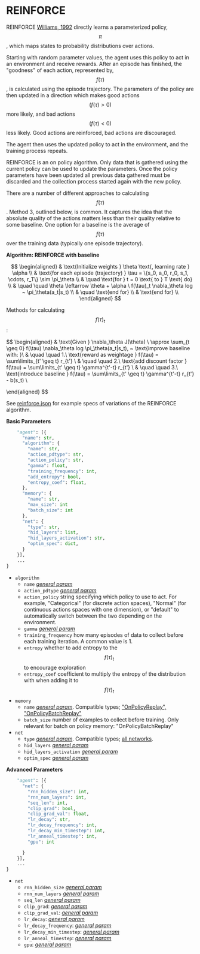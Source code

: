 # REINFORCE

REINFORCE [Williams, 1992](http://www-anw.cs.umass.edu/~barto/courses/cs687/williams92simple.pdf) directly learns a parameterized policy, $$\pi$$, which maps states to probability distributions over actions.

Starting with random parameter values, the agent uses this policy to act in an environment and receive rewards. After an episode has finished, the "goodness" of each action, represented by, $$f(\tau)$$, is calculated using the episode trajectory. The parameters of the policy are then updated in a direction which makes good actions $$(f(\tau) > 0)$$ more likely, and bad actions $$(f(\tau) < 0)$$ less likely. Good actions are reinforced, bad actions are discouraged.

The agent then uses the updated policy to act in the environment, and the training process repeats.

REINFORCE is an on policy algorithm. Only data that is gathered using the current policy can be used to update the parameters. Once the policy parameters have been updated all previous data gathered must be discarded and the collection process started again with the new policy.

There are a number of different approaches to calculating $$f(\tau)$$. Method 3, outlined below, is common. It captures the idea that the absolute quality of the actions matters less than their quality relative to some baseline. One option for a baseline is the average of $$f(\tau)$$ over the training data \(typically one episode trajectory\).

**Algorithm: REINFORCE with baseline**

$$
\begin{aligned}
& \text{Initialize weights } \theta \text{, learning rate } \alpha \\
& \text{for each episode (trajectory) } \tau = \{s_0, a_0, r_0, s_1, \cdots, r_T\} \sim \pi_\theta \\
& \quad \text{for } t = 0 \text{ to } T \text{ do} \\
& \quad \quad \theta \leftarrow \theta + \alpha \ f(\tau)_t \nabla_\theta log ~ \pi_\theta(a_t|s_t) \\
& \quad \text{end for} \\
& \text{end for} \\
\end{aligned}
$$

Methods for calculating $$f(\tau)_t$$:

$$
\begin{aligned}
& \text{Given } \nabla_\theta J(\theta) \ \approx \sum_{t \geq 0} f(\tau) \nabla_\theta log \pi_\theta(a_t|s_t), ~ \text{improve baseline with: }\\
& \quad \quad 1.\ \text{reward as weightage } f(\tau) = \sum\limits_{t' \geq t} r_{t'} \\
& \quad \quad 2.\ \text{add discount factor } f(\tau) = \sum\limits_{t' \geq t} \gamma^{t'-t} r_{t'} \\
& \quad \quad 3.\ \text{introduce baseline } f(\tau) = \sum\limits_{t' \geq t} \gamma^{t'-t} r_{t'} - b(s_t) \\

\end{aligned}
$$

See [reinforce.json](https://github.com/kengz/SLM-Lab/blob/master/slm_lab/spec/reinforce.json) for example specs of variations of the REINFORCE algorithm.

**Basic Parameters**

```python
    "agent": [{
      "name": str,
      "algorithm": {
        "name": str,
        "action_pdtype": str,
        "action_policy": str,
        "gamma": float,
        "training_frequency": int,
        "add_entropy": bool,
        "entropy_coef": float,
      },
      "memory": {
        "name": str,
        "max_size": int
        "batch_size": int
      },
      "net": {
        "type": str,
        "hid_layers": list,
        "hid_layers_activation": str,
        "optim_spec": dict,
      }
    }],
    ...
}
```

* `algorithm`
  * `name` [_general param_](https://kengz.gitbooks.io/slm-lab/content/algorithms.html)
  * `action_pdtype` [_general param_](https://kengz.gitbooks.io/slm-lab/content/algorithms.html)
  * `action_policy` string specifying which policy to use to act. For example, "Categorical" \(for discrete action spaces\), "Normal" \(for continuous actions spaces with one dimension\), or "default" to automatically switch between the two depending on the environment.
  * `gamma` [_general param_](https://kengz.gitbooks.io/slm-lab/content/algorithms.html)
  * `training_frequency` how many episodes of data to collect before each training iteration. A common value is 1.
  * `entropy` whether to add entropy to the $$f(\tau)_t$$ to encourage exploration
  * `entropy_coef` coefficient to multiply the entropy of the distribution with when adding it to $$f(\tau)_t$$
* `memory`
  * `name` [_general param_](./). Compatible types; ["OnPolicyReplay", "OnPolicyBatchReplay"](../memory/)
  * `batch_size` number of examples to collect before training. Only relevant for batch on policy memory: "OnPolicyBatchReplay"
* `net`
  * `type` [_general param_](./). Compatible types; [all networks](../neural-networks/).
  * `hid_layers` [_general param_](./)
  * `hid_layers_activation` [_general param_](./)
  * `optim_spec` [_general param_](./)

**Advanced Parameters**

```python
    "agent": [{
      "net": {
        "rnn_hidden_size": int,
        "rnn_num_layers": int,
        "seq_len": int,
        "clip_grad": bool,
        "clip_grad_val": float,
        "lr_decay": str,
        "lr_decay_frequency": int,
        "lr_decay_min_timestep": int,
        "lr_anneal_timestep": int,
        "gpu": int

      }
    }],
    ...
}
```

* `net`
  * `rnn_hidden_size` [_general param_](./)
  * `rnn_num_layers` [_general param_](./)
  * `seq_len` [_general param_](./)
  * `clip_grad`: [_general param_](./)
  * `clip_grad_val`: [_general param_](./)
  * `lr_decay`: [_general param_](./)
  * `lr_decay_frequency`: [_general param_](./)
  * `lr_decay_min_timestep`: [_general param_](./)
  * `lr_anneal_timestep`: [_general param_](./)
  * `gpu`: [_general param_](./)

